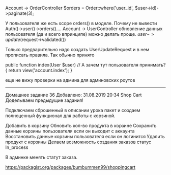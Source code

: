 Account -> OrderController
$orders = Order::where('user_id', $user->id)->paginate(3);

У пользователя же есть scope orders() в моделе. Почему не вывести Auth()->user()->orders()....
Account -> UserController
обновление данных пользователя (да и всего впринципе) можно делать проще.
$user->update($request->validated())

Только предварительно надо создать UserUpdateRequest и в нем прописать правила. 
Так обычно принято

public function index(User $user) // А зачем тут пользователя принимать?
{
    return view('account.index');
}

еще не вижу проверки на админа для админовских роутов

------------------------------------------------------

Домашнее задание 36
Добавлено: 31.08.2019 20:34
Shop Cart
Доделываем предыдущие задания!

Подключаем сброшенный в описании урока пакет и создаем
 полноценный функционал для работы с корзиной.

Добавить в корзину
Обновить кол-во продукта в корзине
Сохранить данные корзины пользователя если он выходит с аккаунта
Восстановить данные корзины пользователя если он логинится
Удалить продукт с корзины
Делаем возможность создания заказов статус In_process

В админке менять статут заказа.

https://packagist.org/packages/bumbummen99/shoppingcart


